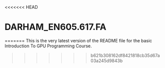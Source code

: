 <<<<<<< HEAD
# DARHAM_EN605.617.FA
=======
This is the very latest version of the README file for the basic Introduction To GPU Programming Course.
>>>>>>> b621b308162df8421818cb35d67a03a245d9843b

